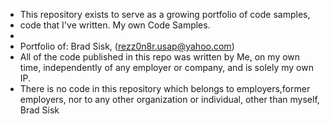 -  This repository exists to serve as a growing portfolio of code samples,
- code that I've written. My own Code Samples.
- 
- Portfolio of: Brad Sisk, (rezz0n8r.usap@yahoo.com)
- All of the code published in this repo was written by Me, on my own time, independently of any employer or company, and is solely my own IP.
- There is no code in this repository which belongs to employers,former employers, nor to any other organization or individual, other than myself, Brad Sisk

<!---
rezz0n8r/rezz0n8r is a ✨ special ✨ repository because its `README.md` (this file) appears on your GitHub profile.
You can click the Preview link to take a look at your changes.
--->
